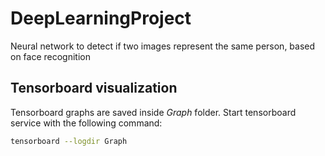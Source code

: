 # DeepLearningProject
Neural network to detect if two images represent the same person, based on face recognition


## Tensorboard visualization

Tensorboard graphs are saved inside _Graph_ folder. Start tensorboard service with the following command:
```bash
tensorboard --logdir Graph
```
